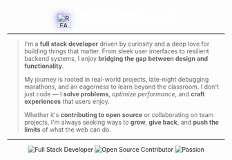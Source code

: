 <p align="center" style="margin-bottom: 0;">
  <img src="https://img.icons8.com/ios-filled/50/ffffff/document--v1.png" alt="README file icon" width="32" style="vertical-align: middle; margin-right: 0.5em; filter: drop-shadow(0 0 8px #6366f1);"/>
  <span style="font-family: 'Inter', 'Segoe UI', Arial, sans-serif; font-weight: 900; font-size: 2.2rem; letter-spacing: 1px; color: #fff;">README.md</span>
</p>

---

> I'm a **full stack developer** driven by curiosity and a deep love for building things that matter. From sleek user interfaces to resilient backend systems, I enjoy **bridging the gap between design and functionality**.
>
> My journey is rooted in real-world projects, late-night debugging marathons, and an eagerness to learn beyond the classroom. I don't just code — I **solve problems**, _optimize performance_, and **craft experiences** that users enjoy.
>
> Whether it's **contributing to open source** or collaborating on team projects, I'm always seeking ways to **grow**, **give back**, and **push the limits** of what the web can do.

---

<!-- Badges for style -->
<p align="center">
  <img src="https://img.shields.io/badge/Full%20Stack-Developer-6366f1?style=for-the-badge&logo=javascript" alt="Full Stack Developer" />
  <img src="https://img.shields.io/badge/Open%20Source-Contributor-06b6d4?style=for-the-badge&logo=github" alt="Open Source Contributor" />
  <img src="https://img.shields.io/badge/Passion-100%25-8b5cf6?style=for-the-badge&logo=heart" alt="Passion" />
</p> 
